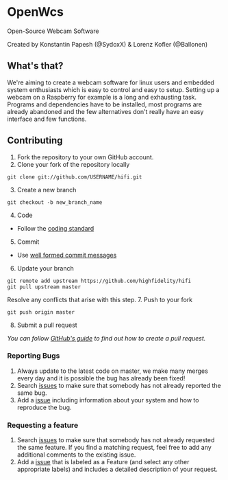 # OpenWcs
Open-Source Webcam Software

Created by Konstantin Papesh (@SydoxX) & Lorenz Kofler (@Ballonen)

## What's that?
We're aiming to create a webcam software for linux users and embedded system enthusiasts which is easy to control and easy to setup.
Setting up a webcam on a Raspberry for example is a long and exhausting task. 
Programs and dependencies have to be installed, most programs are already abandoned and the few alternatives don't really have an easy interface and few functions.

## Contributing
1. Fork the repository to your own GitHub account.
2. Clone your fork of the repository locally

  ```
  git clone git://github.com/USERNAME/hifi.git
  ```
3. Create a new branch
  
  ```
  git checkout -b new_branch_name 
  ```
4. Code
  * Follow the [coding standard](https://readme.highfidelity.com/v1.0/docs/coding-standard)
5. Commit
  * Use [well formed commit messages](http://tbaggery.com/2008/04/19/a-note-about-git-commit-messages.html)
6. Update your branch
  
  ```
  git remote add upstream https://github.com/highfidelity/hifi
  git pull upstream master
  ```
  
  Resolve any conflicts that arise with this step.
7. Push to your fork
  
  ```
  git push origin master
  ```
8. Submit a pull request

  *You can follow [GitHub's guide](https://help.github.com/articles/creating-a-pull-request) to find out how to create a pull request.*
  
### Reporting Bugs
1. Always update to the latest code on master, we make many merges every day and it is possible the bug has already been fixed!
2. Search [issues](https://github.com/CynxCode/OpenWcs/issues) to make sure that somebody has not already reported the same bug.
3. Add a [issue](https://github.com/CynxCode/OpenWcs/issues/new) including information about your system and how to reproduce the bug.

### Requesting a feature
1. Search [issues](https://github.com/CynxCode/OpenWcs/issues) to make sure that somebody has not already requested the same feature. If you find a matching request, feel free to add any additional comments to the existing issue.
2. Add a [issue](https://github.com/CynxCode/OpenWcs/issues/new) that is labeled as a Feature (and select any other appropriate labels) and includes a detailed description of your request.